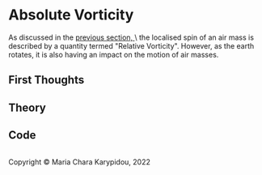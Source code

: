 # Absolute Vorticity

As discussed in the <a href="https://mariacharakarypidou.github.io/ClimateToolbox/Kinematics/RelativeVorticity.html"> previous section, </a>\ the localised spin of an air mass is described by a quantity termed "Relative Vorticity". However, as the earth rotates, it is also having an impact on the motion of air masses.

## First Thoughts

## Theory

## Code


<footer>
<p style="float:left; width: 100%;">
Copyright © Maria Chara Karypidou, 2022
</p>
</footer>

